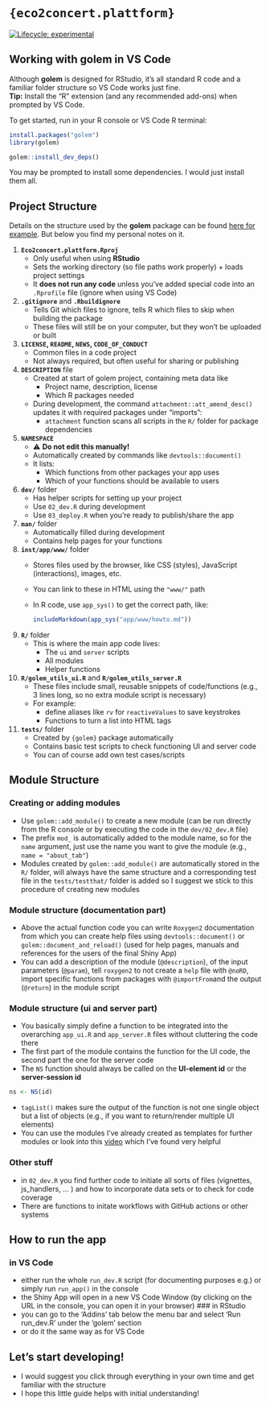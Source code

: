
<!-- README.md is generated from README.Rmd. Please edit that file -->

# `{eco2concert.plattform}`

<!-- badges: start -->

[![Lifecycle:
experimental](https://img.shields.io/badge/lifecycle-experimental-orange.svg)](https://lifecycle.r-lib.org/articles/stages.html#experimental)
<!-- badges: end -->

## Working with **golem** in VS Code

Although **golem** is designed for RStudio, it’s all standard R code and
a familiar folder structure so VS Code works just fine.  
**Tip:** Install the “R” extension (and any recommended add-ons) when
prompted by VS Code.

To get started, run in your R console or VS Code R terminal:

``` r
install.packages("golem")
library(golem)

golem::install_dev_deps()
```

You may be prompted to install some dependencies. I would just install
them all.

## Project Structure

Details on the structure used by the **golem** package can be found
[here for example](https://engineering-shiny.org/golem.html). But below
you find my personal notes on it.

1.  **`Eco2concert.plattform.Rproj`**
    - Only useful when using **RStudio**  
    - Sets the working directory (so file paths work properly) + loads
      project settings  
    - It **does not run any code** unless you’ve added special code into
      an `.Rprofile` file (ignore when using VS Code)
2.  **`.gitignore`** and **`.Rbuildignore`**
    - Tells Git which files to ignore, tells R which files to skip when
      building the package  
    - These files will still be on your computer, but they won’t be
      uploaded or built
3.  **`LICENSE`, `README`, `NEWS`, `CODE_OF_CONDUCT`**
    - Common files in a code project  
    - Not always required, but often useful for sharing or publishing
4.  **`DESCRIPTION`** file
    - Created at start of golem project, containing meta data like
      - Project name, description, license  
      - Which R packages needed  
    - During development, the command `attachment::att_amend_desc()`
      updates it with required packages under “imports”:
      - `attachment` function scans all scripts in the `R/` folder for
        package dependencies
5.  **`NAMESPACE`**
    - ⚠️ **Do not edit this manually!**  
    - Automatically created by commands like `devtools::document()`  
    - It lists:
      - Which functions from other packages your app uses  
      - Which of your functions should be available to users
6.  **`dev/`** folder
    - Has helper scripts for setting up your project  
    - Use `02_dev.R` during development  
    - Use `03_deploy.R` when you’re ready to publish/share the app
7.  **`man/`** folder
    - Automatically filled during development  
    - Contains help pages for your functions
8.  **`inst/app/www/`** folder
    - Stores files used by the browser, like CSS (styles), JavaScript
      (interactions), images, etc.  

    - You can link to these in HTML using the `"www/"` path  

    - In R code, use `app_sys()` to get the correct path, like:

      ``` r
      includeMarkdown(app_sys("app/www/howto.md"))
      ```
9.  **`R/`** folder
    - This is where the main app code lives:
      - The `ui` and `server` scripts  
      - All modules  
      - Helper functions
10. **`R/golem_utils_ui.R`** and **`R/golem_utils_server.R`**
    - These files include small, reusable snippets of code/functions
      (e.g., 3 lines long, so no extra module script is necessary)
    - For example:
      - define aliases like `rv` for `reactiveValues` to save keystrokes
      - Functions to turn a list into HTML tags
11. **`tests/`** folder
    - Created by `{golem}` package automatically  
    - Contains basic test scripts to check functioning UI and server
      code  
    - You can of course add own test cases/scripts

## Module Structure

### Creating or adding modules

- Use `golem::add_module()` to create a new module (can be run directly
  from the R console or by executing the code in the `dev/02_dev.R`
  file)
- The prefix `mod_` is automatically added to the module name, so for
  the `name` argument, just use the name you want to give the module
  (e.g., `name = "about_tab"`)
- Modules created by `golem::add_module()` are automatically stored in
  the `R/` folder, will always have the same structure and a
  corresponding test file in the `tests/testthat/` folder is added so I
  suggest we stick to this procedure of creating new modules

### Module structure (documentation part)

- Above the actual function code you can write `Roxygen2` documentation
  from which you can create help files using `devtools::document()` or
  `golem::document_and_reload()` (used for help pages, manuals and
  references for the users of the final Shiny App)
- You can add a description of the module (`@description`), of the input
  parameters (`@param`), tell `roxygen2` to not create a `help` file
  with `@noRD`, import specific functions from packages with
  `@importFrom`and the output (`@return`) in the module script

### Module structure (ui and server part)

- You basically simply define a function to be integrated into the
  overarching `app_ui.R` and `app_server.R` files without cluttering the
  code there
- The first part of the module contains the function for the UI code,
  the second part the one for the server code
- The `NS` function should always be called on the **UI-element id** or
  the **server-session id**

``` r
ns <- NS(id)
```

- `tagList()` makes sure the output of the function is not one single
  object but a list of objects (e.g., if you want to return/render
  multiple UI elements)
- You can use the modules I’ve already created as templates for further
  modules or look into this
  [video](https://www.youtube.com/watch?v=_zm2GuSrZ14&t=6319s) which
  I’ve found very helpful

### Other stuff

- in `02_dev.R` you find further code to initiate all sorts of files
  (vignettes, js_handlers, … ) and how to incorporate data sets or to
  check for code coverage
- There are functions to initate workflows with GitHub actions or other
  systems

## How to run the app

### in VS Code

- either run the whole `run_dev.R` script (for documenting purposes
  e.g.) or simply run `run_app()` in the console
- the Shiny App will open in a new VS Code Window (by clicking on the
  URL in the console, you can open it in your browser) \### in RStudio
- you can go to the ‘Addins’ tab below the menu bar and select ‘Run
  run_dev.R’ under the ‘golem’ section  
- or do it the same way as for VS Code

## Let’s start developing!

- I would suggest you click through everything in your own time and get
  familiar with the structure
- I hope this little guide helps with initial understanding!
